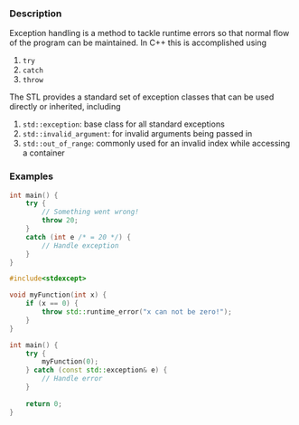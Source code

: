 ### Description
Exception handling is a method to tackle runtime errors so that normal flow of the program can be maintained. In C++ this is accomplished using
1. `try`
2. `catch`
3. `throw`

The STL provides a standard set of exception classes that can be used directly or inherited, including
1. `std::exception`: base class for all standard exceptions
2. `std::invalid_argument`: for invalid arguments being passed in
3. `std::out_of_range`: commonly used for an invalid index while accessing a container
### Examples
```c++
int main() {
	try {
		// Something went wrong!
		throw 20;
	}
	catch (int e /* = 20 */) {
		// Handle exception
	}
}
```

```c++
#include<stdexcept>

void myFunction(int x) {
	if (x == 0) {
		throw std::runtime_error("x can not be zero!");
	}
}

int main() {
	try {
		myFunction(0);
	} catch (const std::exception& e) {
		// Handle error
	}
	
	return 0;
}
```
